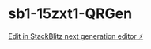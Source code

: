 # sb1-15zxt1-QRGen

[Edit in StackBlitz next generation editor ⚡️](https://stackblitz.com/~/github.com/ronaldbao/sb1-15zxt1-QRGen)